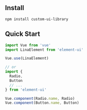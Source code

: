 ## Install
```shell
npm install custom-ui-library
```

## Quick Start
``` javascript
import Vue from 'vue'
import LinaElement from 'element-ui'

Vue.use(LinaElement)

// or
import {
  Radio,
  Button
  // ...
} from 'element-ui'

Vue.component(Radio.name, Radio)
Vue.component(Button.name, Button)
